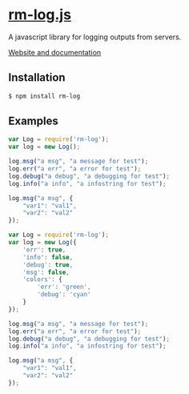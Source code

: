 # [rm-log.js](http://rm-log.appcomplete.at/)

A javascript library for logging outputs from servers.

[Website and documentation](http://rm-log.appcomplete.at/)

## Installation

```bash
$ npm install rm-log
```

## Examples

```js
var Log = require('rm-log');
var log = new Log();

log.msg("a msg", "a message for test");
log.err("a err", "a error for test");
log.debug("a debug", "a debugging for test");
log.info("a info", "a infostring for test");

log.msg("a msg", {
	"var1": "val1",
	"var2": "val2"
});

```

```js
var Log = require('rm-log');
var log = new Log({
	'err': true,
	'info': false,
	'debug': true,
	'msg': false,
	'colors': {
		'err': 'green',
		'debug': 'cyan'
	}
});

log.msg("a msg", "a message for test");
log.err("a err", "a error for test");
log.debug("a debug", "a debugging for test");
log.info("a info", "a infostring for test");

log.msg("a msg", {
	"var1": "val1",
	"var2": "val2"
});


```